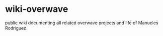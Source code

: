 # wiki-overwave
 public wiki documenting all related overwave projects and life of Manueles Rodriguez
